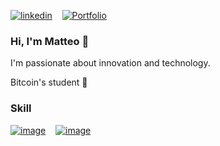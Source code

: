 [![linkedin](https://img.shields.io/badge/linkedin-0A66C2?style=for-the-badge&logo=linkedin&logoColor=white)](https://www.linkedin.com/in/matteosebastiani/) &nbsp;&nbsp;
[![Portfolio](https://img.shields.io/badge/portofolio-000000?style=for-the-badge&logo=About.me&logoColor=white)](https://docs.google.com/presentation/d/e/2PACX-1vQCcYIEtvWarLOz2aGE0XpUZ_VekU2n1p6aDlBn0ILXwXShWq3uLMoTivWpY-nn8w/pub?start=false&loop=false&delayms=3000&slide=id.p1) &nbsp;&nbsp;


### Hi, I'm Matteo 👋



I'm passionate about innovation and technology.

Bitcoin's student 🌱




### Skill

[![image](https://img.shields.io/badge/Python-FFD43B?style=for-the-badge&logo=python&logoColor=blue)](https://github.com/mattesara/AuctionOnChain) &nbsp;&nbsp;
[![image](https://img.shields.io/badge/Solidity-e6e6e6?style=for-the-badge&logo=solidity&logoColor=black)](https://github.com/mattesara/Midir/blob/master/MyContract/MyContract.sol) &nbsp;&nbsp;

 
<!--
**mattesara/mattesara** is a ✨ _special_ ✨ repository because its `README.md` (this file) appears on your GitHub profile.

Here are some ideas to get you started:

- 🔭 I’m currently working on ...
- 🌱 I’m currently learning ...
- 👯 I’m looking to collaborate on ...
- 🤔 I’m looking for help with ...
- 💬 Ask me about ...
- 📫 How to reach me: ...
- 😄 Pronouns: ...
- ⚡ Fun fact: ...
-->
